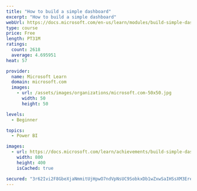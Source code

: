 ```yaml
---
title: "How to build a simple dashboard"
excerpt: "How to build a simple dashboard"
webUrl: https://docs.microsoft.com/en-us/learn/modules/build-simple-dashboard/
type: course
price: Free
length: PT31M
ratings:
  count: 2618
  average: 4.695951
heat: 57

provider:
  name: Microsoft Learn
  domain: microsoft.com
  images:
    - url: /assets/images/organizations/microsoft.com-50x50.jpg
      width: 50
      height: 50

levels:
  - Beginner

topics:
  - Power BI

images:
  - url: https://docs.microsoft.com/learn/achievements/build-simple-dashboard-social.png
    width: 800
    height: 400
    isCached: true

secured: "3r62Ivi2F8GbeXjaNmmitUjHpwO7ndVpNsUC9SobkxDb1wZxwSaIHSsXM3EreJmKIe6VVb6CiOa85svnSGu1+AloAGgw42F3EEXXwjkTyO98409LIb7fSpKbJyERqc9FDnNyluEc9bUcPRS9qvNLoP4bz96kwpytG3WV1c9POWERvLchYa5fJxpMhUB8q6rvvF+M37JADsvQqsz/OZqAYrmqJipJSkjBieqOZMiKUfkM2eFVQOoaKtFAyf6eSM5X2YxX5yOKOd61oWJC04kUmPYxXwvN7B8Pv1j1Pqfl9Mg96y8d83B8OAo26aqc4AfDsp+MvZ+zjJT8dT9bpXhyPAHxQy01lYa3FxTz8R4uEe4irU4PL5TVapAP3Y1ADolm8kYI1teVm2B/A/+kzIKcbeXwjwhnHZttctZbCz6Pik8=;UKNsxkl6BCD0PLxAvnfDrg=="
---
```



